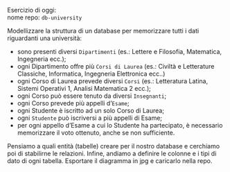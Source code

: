 Esercizio di oggi:<br>
nome repo: `db-university`

Modellizzare la struttura di un database per memorizzare tutti i dati riguardanti una università:
- sono presenti diversi `Dipartimenti` (es.: Lettere e Filosofia, Matematica, Ingegneria ecc.);
- ogni Dipartimento offre più `Corsi di Laurea` (es.: Civiltà e Letterature Classiche, Informatica, Ingegneria Elettronica ecc..)
- ogni Corso di Laurea prevede diversi `Corsi` (es.: Letteratura Latina, Sistemi Operativi 1, Analisi Matematica 2 ecc.);
- ogni Corso può essere tenuto da diversi `Insegnanti`;
- ogni Corso prevede più appelli d’`Esame`;
- ogni Studente è iscritto ad un solo Corso di Laurea;
- ogni `Studente` può iscriversi a più appelli di Esame;
- per ogni appello d’Esame a cui lo Studente ha partecipato, è necessario memorizzare il voto ottenuto, anche se non sufficiente.

Pensiamo a quali entità (tabelle) creare per il nostro database e cerchiamo poi di stabilirne le relazioni.
Infine, andiamo a definire le colonne e i tipi di dato di ogni tabella.
Esportare il diagramma in jpg e caricarlo nella repo.